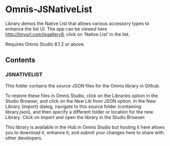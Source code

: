 # Omnis-JSNativeList
Library demos the Native List that allows various accessory types to enhance the list UI. The app can be viewed here http://tinyurl.com/jsgallery8, click on ‘Native List’ in the list.

Requires Omnis Studio 8.1.2 or above.

## Contents
### JSNATIVELIST
This folder contains the source JSON files for the Omnis library in Github. 

To restore these files in Omnis Studio, click on the Libraries option in the Studio Browser, and click on the New Lib from JSON option. In the New Library (import) dialog, navigate to this source folder (containing library.json), and then specify a different folder or location for the new Library. Click on Import and open the library in the Studio Browser. 

This library is available in the Hub in Omnis Studio but hosting it here allows you to download it, enhance it, and submit your changes here to share with other developers. 

